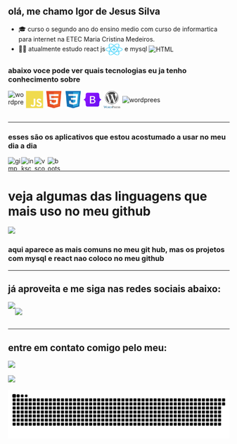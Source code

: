 ## olá, me chamo Igor de Jesus Silva

*  🎓 curso o segundo ano do ensino medio com curso de informartica para internet na ETEC Maria Cristina Medeiros. 
* 👨‍💻 atualmente estudo react js<img align="center" alt="HTML" height="30" width="40" src="https://raw.githubusercontent.com/devicons/devicon/master/icons/react/react-original.svg"> e mysql <img align="center" alt="HTML" height="30" width="40"  src="https://cdn.jsdelivr.net/gh/devicons/devicon/icons/mysql/mysql-plain.svg" />
 
### abaixo voce pode ver quais tecnologias eu ja tenho conhecimento sobre


 <div style="display: inline">
  <img align="center" alt="Js" height="40" width="40" src="https://raw.githubusercontent.com/devicons/devicon/master/icons/javascript/javascript-plain.svg">
  <img align="center" alt="HTML" height="40" width="40" src="https://raw.githubusercontent.com/devicons/devicon/master/icons/html5/html5-original.svg">
  <img align="center" alt="CSS" height="40" width="40" src="https://raw.githubusercontent.com/devicons/devicon/master/icons/css3/css3-original.svg">
  <img align="center" alt="bootstrap" height="40" width="40" src="https://raw.githubusercontent.com/devicons/devicon/master/icons/bootstrap/bootstrap-original.svg">
  <img align="center" alt="wordprees" height="40" width="40" src="https://raw.githubusercontent.com/devicons/devicon/master/icons/wordpress/wordpress-original.svg">   
 <img align="left" alt="wordprees" height="40" width="40" src="https://cdn.jsdelivr.net/gh/devicons/devicon/icons/mysql/mysql-original.svg" /> 
  <img align="center" alt="wordprees" height="40" width="40" src="https://cdn.jsdelivr.net/gh/devicons/devicon/icons/react/react-original-wordmark.svg" /> <br><br>
</div> 
  
___ 
  
### esses são os aplicativos que estou acostumado a usar no meu dia a dia 


 <div style="display: inline">
  <img align="left" alt="gimp" height="30" width="30" src="https://cdn.jsdelivr.net/gh/devicons/devicon/icons/gimp/gimp-original-wordmark.svg">
  <img align="left" alt="inkscape" height="30" width="30" src="https://cdn.jsdelivr.net/gh/devicons/devicon/icons/inkscape/inkscape-original-wordmark.svg" />
  <img align="left" alt="vscode" height="30" width="30" src="https://cdn.jsdelivr.net/gh/devicons/devicon/icons/vscode/vscode-original-wordmark.svg">
  <img align="left" alt="bootstrap" height="30" width="30" src="https://cdn.jsdelivr.net/gh/devicons/devicon/icons/atom/atom-original.svg"> 
</div>
<br>

 ___ 
 
<div style="display:block;">
 <h1>
  veja algumas das linguagens que mais uso no meu github</h1>
 <img src="https://github-readme-stats.vercel.app/api/top-langs/?username=igorrzinho&theme=tokyonight">
 <h3>aqui aparece as mais comuns no meu git hub, mas os projetos com mysql e react nao coloco no meu github</h3>
</div>

 ___ 
 
 ## já aproveita e me siga nas redes sociais abaixo:
 <div style="display: flex">
<a href="https://www.instagram.com/s_igorzinho/" target="_blank"><img src="https://img.shields.io/badge/-Instagram-%23E4405F?style=for-the-badge&logo=instagram&logoColor=white" target="_blank"></a>

<a href="https://www.linkedin.com/in/igor-de-jesus-silva-066552215" target="_blank"><img src="https://img.shields.io/badge/-LinkedIn-%230077B5?style=for-the-badge&logo=linkedin&logoColor=white"></a>
 
 <!-- <a herf="https://www.youtube.com/channel/UCXYjQXKOxM-Bro76TgAaXXg" target="_blank"><img src="https://img.shields.io/badge/YouTube-FF0000?style=for-the-badge&logo=youtube&logoColor=white"></a>-->
 </div>
 
 ___
 ## entre em contato comigo pelo meu:
 <div>
 <a herf="https://t.me/S_igorrzinho" target="_blank"><img src="https://img.shields.io/badge/Telegram-2CA5E0?style=for-the-badge&logo=telegram&logoColor=white"></a>

<a herf="mailto:sigorcontato@gmail.com?subject=subject text" target="_blank"><img src="https://img.shields.io/badge/Gmail-D14836?style=for-the-badge&logo=gmail&logoColor=white"></a>
 </div>
 
 ![Snake animation](https://github.com/igorrzinho/igorrzinho/blob/output/github-contribution-grid-snake.svg)
